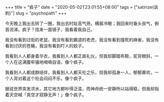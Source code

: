 +++
title = "疯子"
date = "2020-05-02T23:01:55+08:00"
tags = ["satirize(讽刺)"]
slug = "psychopath"
+++

今天晚上我出去转了一圈，我出去时趾高气扬，横眉冷眼；我回来时垂头丧气，俯首流涕。疯子？找来一面镜子，我看着我自己。

我没有看到过街的老鼠，我没有看到霸道的老虎，我没有看到撞死的麻雀，我没有看到讨厌的苍蝇，我没有看到叮人的蚊子。

我看到人人都身着华衣，我看到人人都正直礼仪，但我却脚踏布鞋，驼背眼斜，一个人在这满腹牢骚地喃喃自语，像个疯子。

我看到人人都成群结伴，我看到人人都天伦之乐，但我却孤身一人，郁郁寡欢，一个人背对着这个社会闷闷不乐，像个疯子。

据说世界突发洪水，其它地方都吵得泛滥，而神舟统一安静所以站得稳，但我却指着天空喊「真空才寂静无声！」像个疯子。
